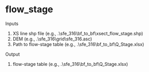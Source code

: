 # flow_stage

Inputs

1) XS line shp file (e.g., .\sfe_316\bf_to_bf\xsect_flow_stage.shp)
2) DEM (e.g., .\sfe_316\grid\sfe_316.asc)
3) Path to flow-stage table (e.g., .\sfe_316\bf_to_bf\Q_Stage.xlsx)

Output

1) flow-stage table (e.g., .\sfe_316\bf_to_bf\Q_Stage.xlsx)
